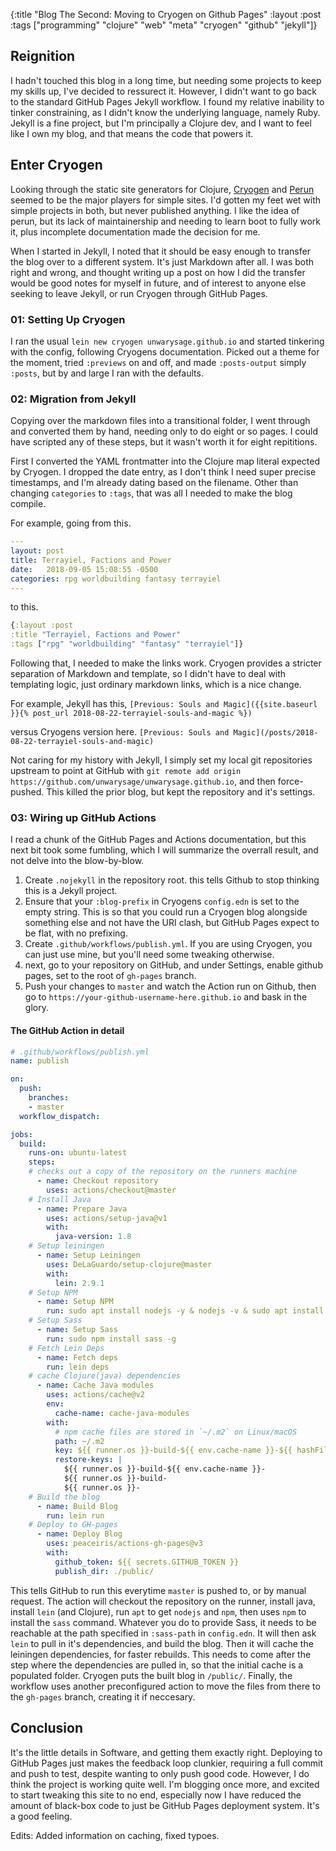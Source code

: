 {:title "Blog The Second: Moving to Cryogen on Github Pages"
:layout :post
:tags ["programming" "clojure" "web" "meta" "cryogen" "github" "jekyll"]}

## Reignition
I hadn't touched this blog in a long time, but needing some projects to keep my skills up, I've decided to ressurect it.
However, I didn't want to go back to the standard GitHub Pages Jekyll workflow. I found my relative inability to tinker constraining,
as I didn't know the underlying language, namely Ruby. Jekyll is a fine project, but I'm principally a Clojure dev,
and I want to feel like I own my blog, and that means the code that powers it.

## Enter Cryogen
Looking through the static site generators for Clojure, [Cryogen](http://cryogenweb.org/) and [Perun](https://perun.io) seemed to be the major players for simple sites. I'd gotten my feet wet with simple projects in both, but never published anything. I like the idea of perun, but its lack of maintainership and needing to learn boot to fully work it, plus incomplete documentation made the decision for me.

When I started in Jekyll, I noted that it should be easy enough to transfer the blog over to a different system. It's just Markdown after all.
I was both right and wrong, and thought writing up a post on how I did the transfer would be good notes for myself in future, and of interest to anyone else seeking to leave Jekyll, or run Cryogen through GitHub Pages.

### 01: Setting Up Cryogen
I ran the usual `lein new cryogen unwarysage.github.io` and started tinkering with the config, following Cryogens documentation. Picked out a theme for the moment, tried `:previews` on and off, and made `:posts-output` simply `:posts`, but by and large I ran with the defaults.

### 02: Migration from Jekyll
Copying over the markdown files into a transitional folder, I went through and converted them by hand, needing only to do eight or so pages. I could have scripted any of these steps, but it wasn't worth it for eight repititions.

First I converted the YAML frontmatter into the Clojure map literal expected by Cryogen. I dropped the date entry, as I don't think I need super precise timestamps, and I'm already dating based on the filename.
Other than changing `categories` to `:tags`, that was all I needed to make the blog compile.

For example, going from this.
```yml
---
layout: post
title: Terrayiel, Factions and Power
date:   2018-09-05 15:08:55 -0500
categories: rpg worldbuilding fantasy terrayiel
---
```
to this.
```clojure
{:layout :post
:title "Terrayiel, Factions and Power"
:tags ["rpg" "worldbuilding" "fantasy" "terrayiel"]}
```
Following that, I needed to make the links work. Cryogen provides a stricter separation of Markdown and template, so I didn't have to deal with templating logic, just ordinary markdown links, which is a nice change.

For example, Jekyll has this,
`[Previous: Souls and Magic]({{site.baseurl }}{% post_url 2018-08-22-terrayiel-souls-and-magic %})`

versus Cryogens version here.
`[Previous: Souls and Magic](/posts/2018-08-22-terrayiel-souls-and-magic)`


Not caring for my history with Jekyll, I simply set my local git repositories upstream to point at GitHub with `git remote add origin https://github.com/unwarysage/unwarysage.github.io`, and then force-pushed.
This killed the prior blog, but kept the repository and it's settings.

### 03: Wiring up GitHub Actions
I read a chunk of the GitHub Pages and Actions documentation, but this next bit took some fumbling, which I will summarize the overrall result, and not delve into the blow-by-blow.

1. Create `.nojekyll` in the repository root. this tells Github to stop thinking this is a Jekyll project.
2. Ensure that your `:blog-prefix` in Cryogens `config.edn` is set to the empty string. This is so that you could run a Cryogen blog alongside something else and not have the URI clash, but GitHub Pages expect to be flat, with no prefixing.
3. Create `.github/workflows/publish.yml`. If you are using Cryogen, you can just use mine, but you'll need some tweaking otherwise.
4. next, go to your repository on GitHub, and under Settings, enable github pages, set to the root of `gh-pages` branch.
5. Push your changes to `master` and watch the Action run on Github, then go to `https://your-github-username-here.github.io` and bask in the glory.

#### The GitHub Action in detail

```yml
# .github/workflows/publish.yml
name: publish

on:
  push:
    branches:
    - master
  workflow_dispatch:

jobs:
  build:
    runs-on: ubuntu-latest
    steps:
    # checks out a copy of the repository on the runners machine
      - name: Checkout repository
        uses: actions/checkout@master
    # Install Java
      - name: Prepare Java
        uses: actions/setup-java@v1
        with:
          java-version: 1.8
    # Setup leiningen
      - name: Setup Leiningen
        uses: DeLaGuardo/setup-clojure@master
        with:
          lein: 2.9.1
    # Setup NPM
      - name: Setup NPM
        run: sudo apt install nodejs -y & nodejs -v & sudo apt install npm & npm -v
    # Setup Sass
      - name: Setup Sass
        run: sudo npm install sass -g
    # Fetch Lein Deps
      - name: Fetch deps
        run: lein deps
    # cache Clojure(java) dependencies
      - name: Cache Java modules
        uses: actions/cache@v2
        env:
          cache-name: cache-java-modules
        with:
          # npm cache files are stored in `~/.m2` on Linux/macOS
          path: ~/.m2
          key: ${{ runner.os }}-build-${{ env.cache-name }}-${{ hashFiles('**/package-lock.json') }}
          restore-keys: |
            ${{ runner.os }}-build-${{ env.cache-name }}-
            ${{ runner.os }}-build-
            ${{ runner.os }}-
    # Build the blog    
      - name: Build Blog
        run: lein run
    # Deploy to GH-pages
      - name: Deploy Blog
        uses: peaceiris/actions-gh-pages@v3
        with: 
          github_token: ${{ secrets.GITHUB_TOKEN }}
          publish_dir: ./public/
```
This tells GitHub to run this everytime `master` is pushed to, or by manual request. The action will checkout the repository on the runner, install java, install `lein` (and Clojure), run `apt` to  get `nodejs` and `npm`, then uses `npm` to install the `sass` command. Whatever you do to provide Sass, it needs to be reachable at the path specified in `:sass-path` in `config.edn`.
It will then ask `lein` to pull in it's dependencies, and build the blog. Then it will cache the leiningen dependencies, for faster rebuilds. This needs to come after the step where the dependencies are pulled in, so that the initial cache is a populated folder.
Cryogen puts the built blog in `/public/`. Finally, the workflow uses another preconfigured action to move the files from there to the `gh-pages` branch, creating it if neccesary.

## Conclusion
It's the little details in Software, and getting them exactly right. Deploying to GitHub Pages just makes the feedback loop clunkier, requiring a full commit and push to test, despite wanting to only push good code. However, I do think the project is working quite well. I'm blogging once more, and excited to start tweaking this site to no end, especially now I have reduced the amount of black-box code to just be GitHub Pages deployment system. It's a good feeling.

Edits:
Added information on caching, fixed typoes.

